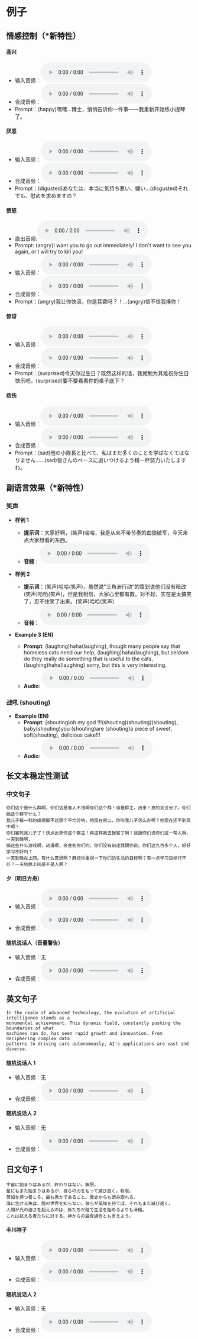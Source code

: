 # 例子

## 情感控制（*新特性）

#### 高兴
- 输入音频：<audio controls preload="auto" src="../assets/audio/zh/happy_refer.wav" />
- 合成音频：<audio controls preload="auto" src="../assets/audio/zh/happy.wav" />
- Prompt：(happy)嘿嘿...博士，悄悄告诉你一件事——我重新开始练小提琴了。

#### 厌恶
- 输入音频：<audio controls preload="auto" src="../assets/audio/ja/ref.wav" />
- 合成音频：<audio controls preload="auto" src="../assets/audio/ja/disgusted.wav" />
- Prompt：(digusted)あなたは、本当に気持ち悪い、嫌い…(disgusted)それでも、慰めを求めますの？

#### 愤怒
- 直出音频:<audio controls preload="auto" src="../assets/audio/en/angry.wav" />
- Prompt: (angry)I want you to go out immediately! I don't want to see you again, or I will try to kill you!
- 输入音频：<audio controls preload="auto" src="../assets/audio/zh/作战中4.wav" />
- 合成音频：<audio controls preload="auto" src="../assets/audio/zh/angry.wav" />
- Prompt：(angry)我让你快滚，你是耳聋吗？！...(angry)信不信我揍你！


#### 惊讶
- 输入音频：<audio controls preload="auto" src="../assets/audio/zh/ref1.wav" />
- 合成音频：<audio controls preload="auto" src="../assets/audio/zh/surprised.wav" />
- Prompt：(surprised)今天你过生日？既然这样的话，我就勉为其难祝你生日快乐吧。(surprised)要不要看看你的桌子底下？

#### 悲伤
- 输入音频：<audio controls preload="auto" src="../assets/audio/ja/ref2.wav" />
- 合成音频：<audio controls preload="auto" src="../assets/audio/ja/sad.wav" />
- Prompt：(sad)他の小隊長と比べて、私はまだ多くのことを学ばなくてはなりません......(sad)皆さんのペースに追いつけるよう精一杯努力いたしますわ。

## 副语言效果（*新特性）

### 笑声

- **样例 1**
  - **提示词**：大家好啊，(笑声)哈哈，我是从来不带节奏的血狼破军，今天来点大家想看的东西。
  - **音频**：<audio controls preload="auto" src="../assets/audio/zh/laugh1.wav" />

- **样例 2**
  - **提示词**：(笑声)哈哈(笑声)，虽然说"三角洲行动"的策划说他们没有暗改(笑声)哈哈(笑声)，但是我相信，大家心里都有数。对不起，实在是太搞笑了，忍不住笑了出来。(笑声)哈哈(笑声)
  - **音频**：<audio controls preload="auto" src="../assets/audio/zh/laugh2.wav" />

- **Example 3 (EN)**
  - **Prompt**: (laughing)haha(laughing), though many people say that homeless cats need our help, (laughing)haha(laughing), but seldom do they really do something that is useful to the cats, (laughing)haha(laughing) sorry, but this is very interesting.
  - **Audio**: <audio controls preload="auto" src="../assets/audio/en/laugh.wav" />

### 战吼 (shouting)

- **Example (EN)**
  - **Prompt**: (shouting)oh my god !!!(shouting)(shouting)(shouting), baby(shouting)you (shouting)are (shouting)a piece of sweet, soft(shouting), delicious cake!!!
  - **Audio**: <audio controls preload="auto" src="../assets/audio/en/shout.wav" />

## 长文本稳定性测试

### 中文句子 
```
你们这个是什么群啊，你们这是害人不浅啊你们这个群！谁是群主，出来！真的太过分了。你们搞这个群干什么？
我儿子每一科的成绩都不过那个平均分呐，他现在初二，你叫我儿子怎么办啊？他现在还不到高中啊？
你们害死我儿子了！快点出来你这个群主！再这样我去报警了啊！我跟你们说你们这一帮人啊，一天到晚啊，
搞这些什么游戏啊，动漫啊，会害死你们的，你们没有前途我跟你说。你们这九百多个人，好好学习不好吗？
一天到晚在上网。有什么意思啊？麻烦你重视一下你们的生活的目标啊？有一点学习目标行不行？一天到晚上网是不是人啊？
```

#### 夕（明日方舟）
- 输入音频：<audio controls preload="auto" src="../assets/audio/zh/ref1.wav" />
- 合成音频：<audio controls preload="auto" src="../assets/audio/zh/audio.wav" />


#### 随机说话人（音量警告）
- 输入音频：无
- 合成音频：<audio controls preload="auto" src="../assets/audio/zh/audio2.wav" />

## 英文句子 

```
In the realm of advanced technology, the evolution of artificial intelligence stands as a 
monumental achievement. This dynamic field, constantly pushing the boundaries of what 
machines can do, has seen rapid growth and innovation. From deciphering complex data 
patterns to driving cars autonomously, AI's applications are vast and diverse.
```

#### 随机说话人 1
- 输入音频：无
- 合成音频：<audio controls preload="auto" src="../assets/audio/en/audio.wav" />

#### 随机说话人 2
- 输入音频：无
- 合成音频：<audio controls preload="auto" src="../assets/audio/en/audio2.wav" />


## 日文句子 1

```
宇宙に始まりはあるが、終わりはない。無限。
星にもまた始まりはあるが、自らの力をもって滅び逝く。有限。
英知を持つ者こそ、最も愚かであること。歴史からも読み取れる。
海に生ける魚は、陸の世界を知らない。彼らが英知を持てば、それもまた滅び逝く。
人間が光の速さを超えるのは、魚たちが陸で生活を始めるよりも滑稽。
これは抗える者たちに対する、神からの最後通告とも言えよう。
```


#### 丰川祥子
- 输入音频：<audio controls preload="auto" src="../assets/audio/ja/ref.wav" />
- 合成音频：<audio controls preload="auto" src="../assets/audio/ja/audio.wav" />


#### 随机说话人 2
- 输入音频：无
- 合成音频：<audio controls preload="auto" src="../assets/audio/ja/audio2.wav" />
